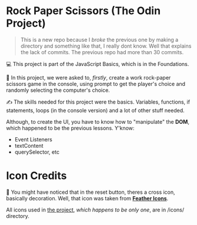 # Rock Paper Scissors (The Odin Project)

> This is a new repo because I *broke* the previous one by making a directory and something like that, I really dont know. Well that explains the lack of commits. The previous repo had more than 30 commits.

:computer: This project is part of the JavaScript Basics, which is in the Foundations.

:thinking: In this project, we were asked to, *firstly*, create a work rock-paper scissors game in the console, using prompt to get the player's choice and randomly selecting the computer's choice.

:writing_hand: The skills needed for this project were the basics. Variables, functions, if statements, loops (in the console version) and a lot of other stuff needed.

Although, to create the UI, you have to know how to "manipulate" the **DOM**, which happened to be the previous lessons. Y'know:
- Event Listeners
- textContent
- querySelector, etc

# Icon Credits

:100: You might have noticed that in the reset button, theres a cross icon, basically decoration.
Well, that icon was taken from <a href='feathericons.com'> **Feather Icons**</a>.

All icons used in [the project](#rock-paper-scissors-the-odin-project), *which happens to be only one*, are in /icons/ directory.
